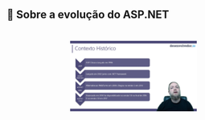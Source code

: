 ## 🚀 Sobre a evolução do ASP.NET

<h1 align="center">
  <img alt="ASP.NETCore" title="ASP.NETCore" width="50%" src="https://github.com/rcc-repository/ASP.NET_CORE_MVC/blob/main/wwwroot/img/sobre/01hist.png" />
</h1>

